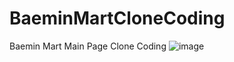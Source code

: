 # BaeminMartCloneCoding
Baemin Mart Main Page Clone Coding
![image](https://user-images.githubusercontent.com/50898502/124095528-bc0e4980-da94-11eb-9ef8-6a402c6ba810.png)
